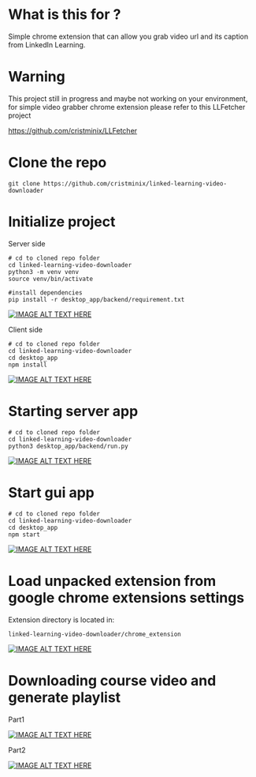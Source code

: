 # What is this for ?
Simple chrome extension that can allow you grab video url and its caption from LinkedIn Learning.

# Warning
This project still in progress and maybe not working on your environment,
for simple video grabber chrome extension please refer to this LLFetcher project

https://github.com/cristminix/LLFetcher

# Clone the repo
```
git clone https://github.com/cristminix/linked-learning-video-downloader
```


# Initialize project
Server side
```
# cd to cloned repo folder
cd linked-learning-video-downloader
python3 -m venv venv
source venv/bin/activate

#install dependencies
pip install -r desktop_app/backend/requirement.txt
```
[![IMAGE ALT TEXT HERE](https://img.youtube.com/vi/epsoOp6gySk/0.jpg)](https://www.youtube.com/watch?v=epsoOp6gySk)


Client side
```
# cd to cloned repo folder
cd linked-learning-video-downloader
cd desktop_app
npm install
```
[![IMAGE ALT TEXT HERE](https://img.youtube.com/vi/dSuQegbZJKk/0.jpg)](https://www.youtube.com/watch?v=dSuQegbZJKk)


# Starting server app
```
# cd to cloned repo folder
cd linked-learning-video-downloader
python3 desktop_app/backend/run.py 
```
[![IMAGE ALT TEXT HERE](https://img.youtube.com/vi/sHQ4IIU7rKY/0.jpg)](https://www.youtube.com/watch?v=sHQ4IIU7rKY)


# Start gui app
```
# cd to cloned repo folder
cd linked-learning-video-downloader
cd desktop_app
npm start
```
[![IMAGE ALT TEXT HERE](https://img.youtube.com/vi/k179uB-ZbU4/0.jpg)](https://www.youtube.com/watch?v=k179uB-ZbU4)


# Load unpacked extension from google chrome extensions settings
Extension directory is located in:
```
linked-learning-video-downloader/chrome_extension
```
[![IMAGE ALT TEXT HERE](https://img.youtube.com/vi/Nl5sI8amHOU/0.jpg)](https://www.youtube.com/watch?v=Nl5sI8amHOU)


# Downloading course video and generate playlist
Part1

[![IMAGE ALT TEXT HERE](https://img.youtube.com/vi/vwAtxajNgRw/0.jpg)](https://www.youtube.com/watch?v=vwAtxajNgRw)

Part2

[![IMAGE ALT TEXT HERE](https://img.youtube.com/vi/Sem0ArTsr1o/0.jpg)](https://www.youtube.com/watch?v=Sem0ArTsr1o)



